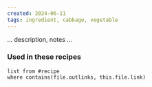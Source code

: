```yaml
---
created: 2024-06-11
tags: ingredient, cabbage, vegetable
---
```



… description, notes …

### Used in these recipes

```dataview
list from #recipe
where contains(file.outlinks, this.file.link)
```